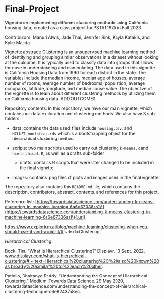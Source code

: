 # Final-Project

Vignette on implementing different clustering methods using California housing data; created as a class project for PSTAT197A in Fall 2023.

Contributors: Manuri Alwis, Jade Thai, Jennifer Rink, Kayla Katakis, and Kylie Maeda

Vignette abstract: Clustering is an unsupervised machine learning method of identifying and grouping similar observations in a dataset without looking at the outcome. It is typically used to classify data into groups that allows for ease in understanding and manipulating. The data used in this vignette is California Housing Data from 1990 for each district in the state. The variables include the median income, median age of houses, average number of rooms, average number of bedrooms, population, average occupants, latitude, longitude, and median house value. The objective of the vignette is to learn about different clustering methods by utilizing them on California housing data. ADD OUTCOMES

Repository contents: In this repository, we have our main vignette, which contains our data exploration and clustering methods. We also have 3 sub-folders:

-   data: contains the data used, files include `housing.csv`, and `HCLUST_bootstrap.rds` which is a bootstrapping object for the hierarchical clustering method

-   scripts: two main scripts used to carry out clustering `k-means.R` and `hierarchical.R`, as well as a drafts sub-folder

    -   drafts: contains R scripts that were later changed to be included in the final vignette

-   images: contains .png files of plots and images used in the final vignette

The repository also contains this `README.md` file, which contains the description, contributors, abstract, contents, and references for this project.

Reference list: 
[https://towardsdatascience.com/understanding-k-means-clustering-in-machine-learning-6a6e67336aa1\\](https://towardsdatascience.com/understanding-k-means-clustering-in-machine-learning-6a6e67336aa1\){.uri}

<https://www.explorium.ai/blog/machine-learning/clustering-when-you-should-use-it-and-avoid-it/#>:\~:text=Clustering

*Hierarchical Clustering*:

Bock, Tim. “What Is Hierarchical Clustering?” Displayr, 13 Sept. 2022, www.displayr.com/what-is-hierarchical-clustering/#:~:text=Hierarchical%20clustering%2C%20also%20known%20as,broadly%20similar%20to%20each%20other. 

Patlolla, Chaitanya Reddy. “Understanding the Concept of Hierarchical Clustering.” Medium, Towards Data Science, 29 May 2020, towardsdatascience.com/understanding-the-concept-of-hierarchical-clustering-technique-c6e8243758ec. 
